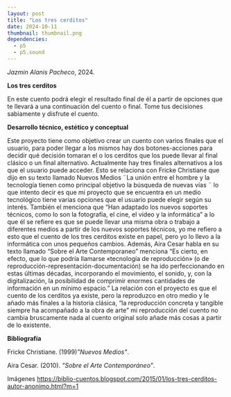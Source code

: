 ```yaml
---
layout: post
title: "Los tres cerditos"
date: 2024-10-11
thumbnail: thumbnail.png
dependencies:
  - p5
  - p5.sound
---
```


<div id="div-sketch">
  <script type="text/javascript" src="sketch.js"></script>
</div>

_Jazmin Alanis Pacheco_, 2024.

**Los tres cerditos**

En este cuento podrá elegir el resultado final de él a partir de opciones que te llevará a una continuación del cuento o final. Tome tus decisiones sabiamente y disfrute el cuento.

**Desarrollo técnico, estético y conceptual**

Este proyecto tiene como objetivo crear un cuento con varios finales que el usuario, para poder llegar a los mismos hay dos botones-acciones para decidir qué decisión tomaran el o los cerditos que los puede llevar al final clásico o un final alternativo. Actualmente hay tres finales alternativos a los que el usuario puede acceder.
Esto se relaciona con Fricke Christiane que dijo en su texto llamado Nuevos Medios ¨La unión entre el hombre y la tecnología tienen como principal objetivo la búsqueda de nuevas vías ¨ lo que intento decir es que mi proyecto que se encuentra en un medio tecnológico tiene varias opciones que el usuario puede elegir según su interés. También el menciona que “Han adaptado los nuevos soportes técnicos, como lo son la fotografía, el cine, el video y la informática” a lo que él se refiere es que se puede llevar una misma obra o trabajo a diferentes medios a partir de los nuevos soportes técnicos, yo me refiero a esto que el cuento de los tres cerditos existe en papel, pero yo lo llevo a la informática con unos pequeños cambios.
Además, Aira Cesar habla en su texto llamado “Sobre el Arte Contemporaneo” menciona “Es cierto, en efecto, que lo que podría llamarse «tecnología de reproducción» (o de reproducción-representación-documentación) se ha ido perfeccionando en estas últimas décadas, incorporando el movimiento, el sonido, y, con la digitalización, la posibilidad de comprimir enormes cantidades de información en un mínimo espacio.” La relación con el proyecto es que el cuento de los cerditos ya existe, pero la reproduzco en otro medio y le añado más finales a la historia clásica, “la reproducción concreta y tangible siempre ha acompañado a la obra de arte” mi reproducción del cuento no cambia bruscamente nada al cuento original solo añade más cosas a partir de lo existente.



**Bibliografía**

Fricke Christiane. (1999)_"Nuevos Medios"_.

Aira Cesar. (2010). _"Sobre el Arte Contemporáneo"_.

Imágenes https://biblio-cuentos.blogspot.com/2015/01/los-tres-cerditos-autor-anonimo.html?m=1
